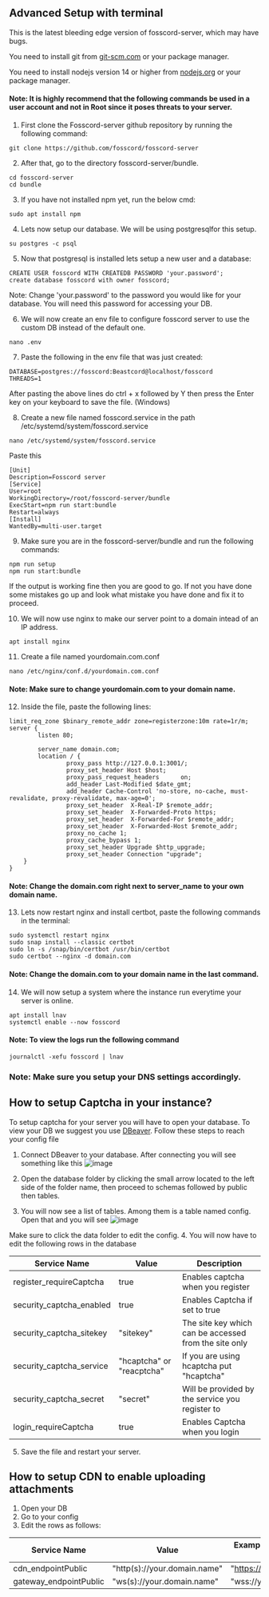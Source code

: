 ## Advanced Setup with terminal

This is the latest bleeding edge version of fosscord-server, which may have bugs.

You need to install git from [git-scm.com](https://git-scm.com/downloads) or your package manager.

You need to install nodejs version 14 or higher from [nodejs.org](https://nodejs.org/) or your package manager.

#### Note: It is highly recommend that the following commands be used in a user account and not in Root since it poses threats to your server. 


1. First clone the Fosscord-server github repository by running the following command: 
```
git clone https://github.com/fosscord/fosscord-server
```

2. After that, go to the directory fosscord-server/bundle. 
```
cd fosscord-server
cd bundle
```

3. If you have not installed npm yet, run the below cmd: 
```
sudo apt install npm 
```

4. Lets now setup our database. We will be using postgresqlfor this setup.
```
su postgres -c psql
```

5. Now that postgresql is installed lets setup a new user and a database:
```
CREATE USER fosscord WITH CREATEDB PASSWORD 'your.password';
create database fosscord with owner fosscord;
``` 
Note: Change 'your.password' to the password you would like for your database. You will need this password for accessing your DB. 

6. We will now create an env file to configure fosscord server to use the custom DB instead of the default one. 
```
nano .env
```
7. Paste the following in the env file that was just created: 
```
DATABASE=postgres://fosscord:Beastcord@localhost/fosscord
THREADS=1
```
After pasting the above lines do ctrl + x followed by Y then press the Enter key on your keyboard to save the file. (Windows) 

8. Create a new file named fosscord.service in the path /etc/systemd/system/fosscord.service 
```
nano /etc/systemd/system/fosscord.service
```
Paste this 
```
[Unit]
Description=Fosscord server
[Service]
User=root
WorkingDirectory=/root/fosscord-server/bundle
ExecStart=npm run start:bundle
Restart=always
[Install]
WantedBy=multi-user.target
```

9. Make sure you are in the fosscord-server/bundle and run the following commands: 
```
npm run setup
npm run start:bundle
```
If the output is working fine then you are good to go. If not you have done some mistakes go up and look what mistake you have done and fix it to proceed. 

10. We will now use nginx to make our server point to a domain intead of an IP address. 
```
apt install nginx
```

11. Create a file named yourdomain.com.conf
```
nano /etc/nginx/conf.d/yourdomain.com.conf
```
#### Note: Make sure to change yourdomain.com to your domain name. 

12. Inside the file, paste the following lines: 
```
limit_req_zone $binary_remote_addr zone=registerzone:10m rate=1r/m;
server {
        listen 80;

        server_name domain.com;
        location / {
                proxy_pass http://127.0.0.1:3001/;
                proxy_set_header Host $host;
                proxy_pass_request_headers      on;
                add_header Last-Modified $date_gmt;
                add_header Cache-Control 'no-store, no-cache, must-revalidate, proxy-revalidate, max-age=0';
                proxy_set_header  X-Real-IP $remote_addr;
                proxy_set_header  X-Forwarded-Proto https;
                proxy_set_header  X-Forwarded-For $remote_addr;
                proxy_set_header  X-Forwarded-Host $remote_addr;
                proxy_no_cache 1;
                proxy_cache_bypass 1;
                proxy_set_header Upgrade $http_upgrade;
                proxy_set_header Connection "upgrade";
    }
}
```
#### Note: Change the domain.com right next to server_name to your own domain name.

13. Lets now restart nginx and install certbot, paste the following commands in the terminal:
```
sudo systemctl restart nginx
sudo snap install --classic certbot
sudo ln -s /snap/bin/certbot /usr/bin/certbot
sudo certbot --nginx -d domain.com
```
#### Note: Change the domain.com to your domain name in the last command.

14. We will now setup a system where the instance run everytime your server is online.
```
apt install lnav
systemctl enable --now fosscord
```
#### Note: To view the logs run the following command
```
journalctl -xefu fosscord | lnav
```

### Note: Make sure you setup your DNS settings accordingly. 


## How to setup Captcha in your instance?

To setup captcha for your server you will have to open your database. To view your DB we suggest you use [DBeaver](https://dbeaver.io/download/).
Follow these steps to reach your config file

1. Connect DBeaver to your database. After connecting you will see something like this ![image](https://user-images.githubusercontent.com/84021897/148377042-1884dd4e-a0f4-4c3f-aaa3-c144b6737244.png)

2. Open the database folder by clicking the small arrow located to the left side of the folder name, then proceed to schemas followed by public then tables.
3. You will now see a list of tables. Among them is a table named config. Open that and you will see ![image](https://user-images.githubusercontent.com/84021897/148377619-8e3d16da-87f1-4991-b0b7-d6fb8badf6e1.png)

Make sure to click the data folder to edit the config. 
4. You will now have to edit the following rows in the database

| **Service Name**         | **Value**                 | **Description**                                       |
|--------------------------|---------------------------|-------------------------------------------------------|
| register_requireCaptcha  | true                      | Enables captcha when you register                     |
| security_captcha_enabled | true                      | Enables Captcha if set to true                        |
| security_captcha_sitekey | "sitekey"                 | The site key which can be accessed from the site only |
| security_captcha_service | "hcaptcha" or "reacptcha" | If you are using hcaptcha put "hcaptcha"              |
| security_captcha_secret  | "secret"                  | Will be provided by the service you register to       |
| login_requireCaptcha     | true                      | Enables Captcha when you login                        |

5. Save the file and restart your server. 

## How to setup CDN to enable uploading attachments

1. Open your DB
2. Go to your config
3. Edit the rows as follows: 

| **Service Name**       | **Value**                    | **Example for servers with SSL** | **Example for servers without SSL** |
|------------------------|------------------------------|----------------------------------|-------------------------------------|
| cdn_endpointPublic     | "http(s)://your.domain.name" | "https://your.domain.name"       | "http://your.domain.name"           |
| gateway_endpointPublic | "ws(s)://your.domain.name"   | "wss://your.domain.name"         | "ws://your.domain.name"             |
